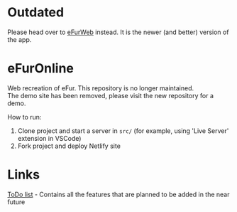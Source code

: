 # Outdated
Please head over to [eFurWeb](https://github.com/OFlexan/eFurWeb) instead. It is the newer (and better) version of the app.

# eFurOnline
Web recreation of eFur. This repository is no longer maintained.    
The demo site has been removed, please visit the new repository for a demo.

How to run:
1. Clone project and start a server in `src/` (for example, using 'Live Server' extension in VSCode)
2. Fork project and deploy Netlify site

# Links
[ToDo list](todo.md) - Contains all the features that are planned to be added in the near future